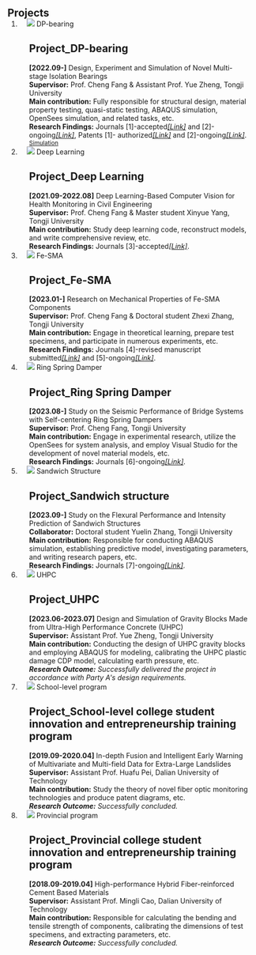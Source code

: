 <h2 id="publications" style="margin: 2px 0px -15px;">Projects</h2>

<div class="publications">
<ol class="bibliography">

<!-- 
<li>
<div class="pub-row">

  <div class="col-sm-3 abbr" style="position: relative;padding-right: 15px;padding-left: 15px;">
    <img src="assets/img/principalmanifold.png" class="teaser img-fluid z-depth-1">
    <abbr class="badge">arXiv</abbr>
  </div>

  <div class="col-sm-9" style="position: relative;padding-right: 15px;padding-left: 20px;">
    <div class="title"><a href="https://arxiv.org/abs/2306.06534">Principal and Self-Consistent Positive Semi-Defnite Manifolds</a></div>
    <div class="author"><strong>Hanchao Zhang, Thaddeus Tarpey</strong></div>
    <div class="periodical"><em>arXiv <strong>(arXiv)</strong>, Aug. 2023.</em></div>
    <div class="links">
    <a href="assets/files/single.html" class="btn btn-sm z-depth-0" role="button" target="_blank" style="font-size:12px;">Website</a>
      <a href="https://arxiv.org/pdf/2306.06534.pdf" class="btn btn-sm z-depth-0" role="button" target="_blank" style="font-size:12px;">PDF</a>
      <a href="https://github.com/Hanchao-Zhang/Self-Consistency-Clustering" class="btn btn-sm z-depth-0" role="button" target="_blank" style="font-size:12px;">GitHub</a>
      <a href="https://pypi.org/project/KTensors/" class="btn btn-sm z-depth-0" role="button" target="_blank" style="font-size:12px;">Package</a>
      <a href="assets/files/KTensors.bib" class="btn btn-sm z-depth-0" role="button" target="_blank" style="font-size:12px;">BibTeX</a>
      <strong><i style="color:#7b5aa6">arXiv.org</i></strong>
    </div>
  </div>
</div>
</li> -->

<!-- 
paper副本
-->
<!-- <li>
<div class="pub-row">

  <div class="col-sm-3 abbr" style="position: relative;padding-right: 15px;padding-left: 15px;">
    <img src="assets/img/UHPC_cover.jpg" class="teaser img-fluid z-depth-1">
    <abbr class="badge">UHPC</abbr>
  </div>

  <div class="col-sm-9" style="position: relative;padding-right: 15px;padding-left: 20px;">
    <div class="title"><a href="https://arxiv.org/abs/2306.06534">K-Tensors: Clustering Positive Semi-Definite Matrices</a></div>
    <div class="author"><strong>Hanchao Zhang, Thaddeus Tarpey</strong></div>
    <div class="periodical"><em>arXiv <strong>(arXiv)</strong>, Jun. 2023.</em></div>
    <div class="links">
    <a href="https://arxiv.org/abs/2306.06534" class="btn btn-sm z-depth-0" role="button" target="_blank" style="font-size:12px;">Website</a>
      <a href="https://arxiv.org/pdf/2306.06534.pdf" class="btn btn-sm z-depth-0" role="button" target="_blank" style="font-size:12px;">PDF</a>
      <a href="https://github.com/Hanchao-Zhang/KTensors" class="btn btn-sm z-depth-0" role="button" target="_blank" style="font-size:12px;">GitHub</a>
      <a href="https://pypi.org/project/KTensors/" class="btn btn-sm z-depth-0" role="button" target="_blank" style="font-size:12px;">Package</a>
      <a href="assets/files/KTensors.bib" class="btn btn-sm z-depth-0" role="button" target="_blank" style="font-size:12px;">BibTeX</a>
      <strong><i style="color:#7b5aa6">arXiv.org</i></strong>
    </div>
  </div>
</div>
</li> -->



<!-- 
项目副本
-->
<!-- <li>
<div class="pub-row">

  <div class="col-sm-3 abbr" style="position: relative;padding-right: 15px;padding-left: 15px;">
    <img src="assets/img/OCS.png" class="teaser img-fluid z-depth-1">
    <abbr class="badge">AHI</abbr>
  </div>

  <div class="col-sm-9" style="position: relative;padding-right: 15px;padding-left: 20px;">
    <div class="title"><a href="https://americanhealth.jhu.edu/open-case-studies" target="_blank">Open Case Studies</a></div>
    <div class="author">Stephanie Hicks, Leah Jager, Margaret Taub, Carrie Wright, John Muschelli, Lyla Atta, Michael Breshock, Qier Meng, Alexandra Stephens, <strong>Hanchao Zhang</strong>, and etc. </div>
    <div class="periodical"><em>the Johns Hopkins University, and Bloomberg American Health Initiative.</em></div>
    <div class="links">
      <a href="https://americanhealth.jhu.edu/open-case-studies" class="btn btn-sm z-depth-0" role="button" target="_blank" style="font-size:12px;">Website</a>
      <a href="https://www.opencasestudies.org" class="btn btn-sm z-depth-0" role="button" target="_blank" style="font-size:12px;">Project Page</a>
      <a href="https://github.com/orgs/opencasestudies/teams/jhu-research-assistants" class="btn btn-sm z-depth-0" role="button" target="_blank" style="font-size:12px;">GitHub</a>
      <a href="https://www.opencasestudies.org" class="btn btn-sm z-depth-0" role="button" target="_blank" style="font-size:12px;">Contact</a>
    </div>
  </div>
</div>
</li> -->
  


<!-- 11111111111111111111111111111111111111111111111111111111111111111111111111111111111111111111111111111111111111111111111111111-->

<!-- 
项目DP-bearing
-->
<li>
<div class="pub-row">

  <div class="col-sm-3 abbr" style="position: relative;padding-right: 15px;padding-left: 15px;">
    <img src="assets/projects/DP-bearing/DP-bearing_cover.jpg" class="teaser img-fluid z-depth-1">
    <abbr class="badge">DP-bearing</abbr>
  </div>

  <div class="col-sm-9" style="position: relative;padding-right: 15px;padding-left: 20px;">
    <div class="title"><h2 id="Project_DP-bearing">Project_DP-bearing</h2><a><strong>[2022.09-]</strong> Design, Experiment and Simulation of Novel Multi-stage Isolation Bearings</a></div>
    <!-- <div class="title"><strong><i style="color:#7b5aa6">Design and Simulation of Gravity Blocks Made from Ultra-High Performance Concrete (UHPC)</i></strong></div> -->
    <div class="author"><strong>Supervisor:</strong> Prof. Cheng Fang & Assistant Prof. Yue Zheng, Tongji University </div>
    <div class="contribution"><strong>Main contribution:</strong> Fully responsible for structural design, material property testing, quasi-static testing, ABAQUS simulation, OpenSees simulation, and related tasks, etc. </div>
    <div class="periodical"><strong>Research Findings:</strong> Journals [1]-accepted<em><a href="https://shengxinyu.netlify.app/#Publication_Journal_[1]">[Link]</a></em> and [2]-ongoing<em><a href="https://shengxinyu.netlify.app/#Publication_Journal_[2]">[Link]</a></em>, Patents [1]- authorized<em><a href="https://shengxinyu.netlify.app/#Publication_Patent_[1]">[Link]</a></em> and [2]-ongoing<em><a href="https://shengxinyu.netlify.app/#Publication_Patent_[2]">[Link]</a></em>.</div>
    <div class="links">
    <a href="assets/projects/UHPC/Simulation of Gravity Blocks.pdf" class="btn btn-sm z-depth-0" role="button" target="_blank" style="font-size:12px;">Simulation</a>
      <!-- <a href="https://arxiv.org/pdf/2306.06534.pdf" class="btn btn-sm z-depth-0" role="button" target="_blank" style="font-size:12px;">PDF</a>
      <a href="https://github.com/Hanchao-Zhang/KTensors" class="btn btn-sm z-depth-0" role="button" target="_blank" style="font-size:12px;">GitHub</a>
      <a href="https://pypi.org/project/KTensors/" class="btn btn-sm z-depth-0" role="button" target="_blank" style="font-size:12px;">Package</a>
      <a href="assets/files/KTensors.bib" class="btn btn-sm z-depth-0" role="button" target="_blank" style="font-size:12px;">BibTeX</a>
      <strong><i style="color:#7b5aa6">arXiv.org</i></strong> -->
    </div>
  </div>
</div>
</li>


<!-- 
项目Deep Learning
-->
<li>
<div class="pub-row">

  <div class="col-sm-3 abbr" style="position: relative;padding-right: 15px;padding-left: 15px;">
    <img src="assets/projects/Deep Learning/Deep Learning_cover.jpg" class="teaser img-fluid z-depth-1">
    <abbr class="badge">Deep Learning</abbr>
  </div>

  <div class="col-sm-9" style="position: relative;padding-right: 15px;padding-left: 20px;">
    <div class="title"><h2 id="Project_Deep Learning">Project_Deep Learning</h2><a><strong>[2021.09-2022.08]</strong> Deep Learning-Based Computer Vision for Health Monitoring in Civil Engineering</a></div>
    <!-- <div class="title"><strong><i style="color:#7b5aa6">Design and Simulation of Gravity Blocks Made from Ultra-High Performance Concrete (UHPC)</i></strong></div> -->
    <div class="author"><strong>Supervisor:</strong> Prof. Cheng Fang & Master student Xinyue Yang, Tongji University </div>
    <div class="contribution"><strong>Main contribution:</strong> Study deep learning code, reconstruct models, and write comprehensive review, etc. </div>
    <div class="periodical"><strong>Research Findings:</strong> Journals [3]-accepted<em><a href="https://shengxinyu.netlify.app/#Publication_Journal_[3]">[Link]</a></em>.</div>
    <!-- <div class="links"> -->
    <!-- <a href="assets/projects/UHPC/Simulation of Gravity Blocks.pdf" class="btn btn-sm z-depth-0" role="button" target="_blank" style="font-size:12px;">Simulation</a> -->
      <!-- <a href="https://arxiv.org/pdf/2306.06534.pdf" class="btn btn-sm z-depth-0" role="button" target="_blank" style="font-size:12px;">PDF</a>
      <a href="https://github.com/Hanchao-Zhang/KTensors" class="btn btn-sm z-depth-0" role="button" target="_blank" style="font-size:12px;">GitHub</a>
      <a href="https://pypi.org/project/KTensors/" class="btn btn-sm z-depth-0" role="button" target="_blank" style="font-size:12px;">Package</a>
      <a href="assets/files/KTensors.bib" class="btn btn-sm z-depth-0" role="button" target="_blank" style="font-size:12px;">BibTeX</a>
      <strong><i style="color:#7b5aa6">arXiv.org</i></strong> -->
    <!-- </div> -->
  </div>
</div>
</li>


<!-- 
项目Fe-SMA
-->
<li>
<div class="pub-row">

  <div class="col-sm-3 abbr" style="position: relative;padding-right: 15px;padding-left: 15px;">
    <img src="assets/projects/Fe-SMA/Fe-SMA_cover.jpg" class="teaser img-fluid z-depth-1">
    <abbr class="badge">Fe-SMA</abbr>
  </div>

  <div class="col-sm-9" style="position: relative;padding-right: 15px;padding-left: 20px;">
    <div class="title"><h2 id="Project_Fe-SMA">Project_Fe-SMA</h2><a><strong>[2023.01-]</strong> Research on Mechanical Properties of Fe-SMA Components</a></div>
    <!-- <div class="title"><strong><i style="color:#7b5aa6">Design and Simulation of Gravity Blocks Made from Ultra-High Performance Concrete (UHPC)</i></strong></div> -->
    <div class="author"><strong>Supervisor:</strong> Prof. Cheng Fang & Doctoral student Zhexi Zhang, Tongji University </div>
    <div class="contribution"><strong>Main contribution:</strong> Engage in theoretical learning, prepare test specimens, and participate in numerous experiments, etc. </div>
    <div class="periodical"><strong>Research Findings:</strong> Journals [4]-revised manuscript submitted<em><a href="https://shengxinyu.netlify.app/#Publication_Journal_[4]">[Link]</a></em> and [5]-ongoing<em><a href="https://shengxinyu.netlify.app/#Publication_Journal_[5]">[Link]</a></em>.</div>
    <!-- <div class="links"> -->
    <!-- <a href="assets/projects/UHPC/Simulation of Gravity Blocks.pdf" class="btn btn-sm z-depth-0" role="button" target="_blank" style="font-size:12px;">Simulation</a> -->
      <!-- <a href="https://arxiv.org/pdf/2306.06534.pdf" class="btn btn-sm z-depth-0" role="button" target="_blank" style="font-size:12px;">PDF</a>
      <a href="https://github.com/Hanchao-Zhang/KTensors" class="btn btn-sm z-depth-0" role="button" target="_blank" style="font-size:12px;">GitHub</a>
      <a href="https://pypi.org/project/KTensors/" class="btn btn-sm z-depth-0" role="button" target="_blank" style="font-size:12px;">Package</a>
      <a href="assets/files/KTensors.bib" class="btn btn-sm z-depth-0" role="button" target="_blank" style="font-size:12px;">BibTeX</a>
      <strong><i style="color:#7b5aa6">arXiv.org</i></strong> -->
    <!-- </div> -->
  </div>
</div>
</li>

<!-- 
项目Ring Spring Damper
-->
<li>
<div class="pub-row">

  <div class="col-sm-3 abbr" style="position: relative;padding-right: 15px;padding-left: 15px;">
    <img src="assets/projects/Ring Spring Damper/Ring Spring Damper_cover.jpg" class="teaser img-fluid z-depth-1">
    <abbr class="badge">Ring Spring Damper</abbr>
  </div>

  <div class="col-sm-9" style="position: relative;padding-right: 15px;padding-left: 20px;">
    <div class="title"><h2 id="Project_Ring Spring Damper">Project_Ring Spring Damper</h2><a><strong>[2023.08-]</strong> Study on the Seismic Performance of Bridge Systems with Self-centering Ring Spring Dampers</a></div>
    <!-- <div class="title"><strong><i style="color:#7b5aa6">Design and Simulation of Gravity Blocks Made from Ultra-High Performance Concrete (UHPC)</i></strong></div> -->
    <div class="author"><strong>Supervisor:</strong> Prof. Cheng Fang, Tongji University </div>
    <div class="contribution"><strong>Main contribution:</strong> Engage in experimental research, utilize the OpenSees for system analysis, and employ Visual Studio for the development of novel material models, etc. </div>
    <div class="periodical"><strong>Research Findings:</strong> Journals [6]-ongoing<em><a href="https://shengxinyu.netlify.app/#Publication_Journal_[6]">[Link]</a></em>.</div>
    <!-- <div class="links"> -->
    <!-- <a href="assets/projects/UHPC/Simulation of Gravity Blocks.pdf" class="btn btn-sm z-depth-0" role="button" target="_blank" style="font-size:12px;">Simulation</a> -->
      <!-- <a href="https://arxiv.org/pdf/2306.06534.pdf" class="btn btn-sm z-depth-0" role="button" target="_blank" style="font-size:12px;">PDF</a>
      <a href="https://github.com/Hanchao-Zhang/KTensors" class="btn btn-sm z-depth-0" role="button" target="_blank" style="font-size:12px;">GitHub</a>
      <a href="https://pypi.org/project/KTensors/" class="btn btn-sm z-depth-0" role="button" target="_blank" style="font-size:12px;">Package</a>
      <a href="assets/files/KTensors.bib" class="btn btn-sm z-depth-0" role="button" target="_blank" style="font-size:12px;">BibTeX</a>
      <strong><i style="color:#7b5aa6">arXiv.org</i></strong> -->
    <!-- </div> -->
  </div>
</div>
</li>

<!-- 
项目Sandwich structure
-->
<li>
<div class="pub-row">

  <div class="col-sm-3 abbr" style="position: relative;padding-right: 15px;padding-left: 15px;">
    <img src="assets/projects/Sandwich structure/Sandwich structure_cover.jpg" class="teaser img-fluid z-depth-1">
    <abbr class="badge">Sandwich Structure</abbr>
  </div>

  <div class="col-sm-9" style="position: relative;padding-right: 15px;padding-left: 20px;">
    <div class="title"><h2 id="Project_Sandwich structure">Project_Sandwich structure</h2><a><strong>[2023.09-]</strong> Study on the Flexural Performance and Intensity Prediction of Sandwich Structures</a></div>
    <!-- <div class="title"><strong><i style="color:#7b5aa6">Design and Simulation of Gravity Blocks Made from Ultra-High Performance Concrete (UHPC)</i></strong></div> -->
    <div class="author"><strong>Collaborator:</strong> Doctoral student Yuelin Zhang, Tongji University </div>
    <div class="contribution"><strong>Main contribution:</strong> Responsible for conducting ABAQUS simulation, establishing predictive model, investigating parameters, and writing research papers, etc. </div>
    <div class="periodical"><strong>Research Findings:</strong> Journals [7]-ongoing<em><a href="https://shengxinyu.netlify.app/#Publication_Journal_[7]">[Link]</a></em>.</div>
    <!-- <div class="links">
    <a href="assets/projects/UHPC/Simulation of Gravity Blocks.pdf" class="btn btn-sm z-depth-0" role="button" target="_blank" style="font-size:12px;">Simulation</a> -->
      <!-- <a href="https://arxiv.org/pdf/2306.06534.pdf" class="btn btn-sm z-depth-0" role="button" target="_blank" style="font-size:12px;">PDF</a>
      <a href="https://github.com/Hanchao-Zhang/KTensors" class="btn btn-sm z-depth-0" role="button" target="_blank" style="font-size:12px;">GitHub</a>
      <a href="https://pypi.org/project/KTensors/" class="btn btn-sm z-depth-0" role="button" target="_blank" style="font-size:12px;">Package</a>
      <a href="assets/files/KTensors.bib" class="btn btn-sm z-depth-0" role="button" target="_blank" style="font-size:12px;">BibTeX</a>
      <strong><i style="color:#7b5aa6">arXiv.org</i></strong> -->
    <!-- </div> -->
  </div>
</div>
</li>





<!-- 
项目UHPC
-->
<li>
<div class="pub-row">

  <div class="col-sm-3 abbr" style="position: relative;padding-right: 15px;padding-left: 15px;">
    <img src="assets/img/UHPC_cover.jpg" class="teaser img-fluid z-depth-1">
    <abbr class="badge">UHPC</abbr>
  </div>

  <div class="col-sm-9" style="position: relative;padding-right: 15px;padding-left: 20px;">
    <div class="title"><h2 id="Project_UHPC">Project_UHPC</h2><a><strong>[2023.06-2023.07]</strong> Design and Simulation of Gravity Blocks Made from Ultra-High Performance Concrete (UHPC)</a></div>
    <!-- <div class="title"><strong><i style="color:#7b5aa6">Design and Simulation of Gravity Blocks Made from Ultra-High Performance Concrete (UHPC)</i></strong></div> -->
    <div class="author"><strong>Supervisor:</strong> Assistant Prof. Yue Zheng, Tongji University </div>
    <div class="contribution"><strong>Main contribution:</strong> Conducting the design of UHPC gravity blocks and employing ABAQUS for modeling, calibrating the UHPC plastic damage CDP model, calculating earth pressure, etc. </div>
    <div class="periodical"><em><strong>Research Outcome:</strong> Successfully delivered the project in accordance with Party A's design requirements.</em></div>
    <!-- <div class="links">
    <a href="assets/projects/UHPC/Simulation of Gravity Blocks.pdf" class="btn btn-sm z-depth-0" role="button" target="_blank" style="font-size:12px;">Simulation</a> -->
      <!-- <a href="https://arxiv.org/pdf/2306.06534.pdf" class="btn btn-sm z-depth-0" role="button" target="_blank" style="font-size:12px;">PDF</a>
      <a href="https://github.com/Hanchao-Zhang/KTensors" class="btn btn-sm z-depth-0" role="button" target="_blank" style="font-size:12px;">GitHub</a>
      <a href="https://pypi.org/project/KTensors/" class="btn btn-sm z-depth-0" role="button" target="_blank" style="font-size:12px;">Package</a>
      <a href="assets/files/KTensors.bib" class="btn btn-sm z-depth-0" role="button" target="_blank" style="font-size:12px;">BibTeX</a>
      <strong><i style="color:#7b5aa6">arXiv.org</i></strong> -->
    <!-- </div> -->
  </div>
</div>
</li>


<!-- 
项目In-depth Fusion and Intelligent Early Warning of Multivariate and Multi-field Data for Extra-Large Landslides
-->
<li>
<div class="pub-row">

  <div class="col-sm-3 abbr" style="position: relative;padding-right: 15px;padding-left: 15px;">
    <img src="assets/projects/School-level program/School-level program_cover.jpg" class="teaser img-fluid z-depth-1">
    <abbr class="badge">School-level program</abbr>
  </div>

  <div class="col-sm-9" style="position: relative;padding-right: 15px;padding-left: 20px;">
    <div class="title"><h2 id="Project_School-level college student innovation and entrepreneurship training program">Project_School-level college student innovation and entrepreneurship training program</h2><a><strong>[2019.09-2020.04]</strong> In-depth Fusion and Intelligent Early Warning of Multivariate and Multi-field Data for Extra-Large Landslides</a></div>
    <!-- <div class="title"><strong><i style="color:#7b5aa6">Design and Simulation of Gravity Blocks Made from Ultra-High Performance Concrete (UHPC)</i></strong></div> -->
    <div class="author"><strong>Supervisor:</strong> Assistant Prof. Huafu Pei, Dalian University of Technology </div>
    <div class="contribution"><strong>Main contribution:</strong> Study the theory of novel fiber optic monitoring technologies and produce patent diagrams, etc. </div>
    <div class="periodical"><em><strong>Research Outcome:</strong> Successfully concluded. </em></div>
    <!-- <div class="links">
    <a href="assets/projects/UHPC/Simulation of Gravity Blocks.pdf" class="btn btn-sm z-depth-0" role="button" target="_blank" style="font-size:12px;">Simulation</a> -->
      <!-- <a href="https://arxiv.org/pdf/2306.06534.pdf" class="btn btn-sm z-depth-0" role="button" target="_blank" style="font-size:12px;">PDF</a>
      <a href="https://github.com/Hanchao-Zhang/KTensors" class="btn btn-sm z-depth-0" role="button" target="_blank" style="font-size:12px;">GitHub</a>
      <a href="https://pypi.org/project/KTensors/" class="btn btn-sm z-depth-0" role="button" target="_blank" style="font-size:12px;">Package</a>
      <a href="assets/files/KTensors.bib" class="btn btn-sm z-depth-0" role="button" target="_blank" style="font-size:12px;">BibTeX</a>
      <strong><i style="color:#7b5aa6">arXiv.org</i></strong> -->
    <!-- </div> -->
  </div>
</div>
</li>

<!-- 
项目High-performance Hybrid Fiber-reinforced Cement Based Materials
-->
<li>
<div class="pub-row">

  <div class="col-sm-3 abbr" style="position: relative;padding-right: 15px;padding-left: 15px;">
    <img src="assets/projects/Provincial program/Provincial program_cover.jpg" class="teaser img-fluid z-depth-1">
    <abbr class="badge">Provincial program</abbr>
  </div>

  <div class="col-sm-9" style="position: relative;padding-right: 15px;padding-left: 20px;">
    <div class="title"><h2 id="Project_Provincial college student innovation and entrepreneurship training program">Project_Provincial college student innovation and entrepreneurship training program</h2><a><strong>[2018.09-2019.04]</strong> High-performance Hybrid Fiber-reinforced Cement Based Materials</a></div>
    <!-- <div class="title"><strong><i style="color:#7b5aa6">Design and Simulation of Gravity Blocks Made from Ultra-High Performance Concrete (UHPC)</i></strong></div> -->
    <div class="author"><strong>Supervisor:</strong> Assistant Prof. Mingli Cao, Dalian University of Technology </div>
    <div class="contribution"><strong>Main contribution:</strong> Responsible for calculating the bending and tensile strength of components, calibrating the dimensions of test specimens, and extracting parameters, etc. </div>
    <div class="periodical"><em><strong>Research Outcome:</strong> Successfully concluded. </em></div>
    <!-- <div class="links">
    <a href="assets/projects/UHPC/Simulation of Gravity Blocks.pdf" class="btn btn-sm z-depth-0" role="button" target="_blank" style="font-size:12px;">Simulation</a> -->
      <!-- <a href="https://arxiv.org/pdf/2306.06534.pdf" class="btn btn-sm z-depth-0" role="button" target="_blank" style="font-size:12px;">PDF</a>
      <a href="https://github.com/Hanchao-Zhang/KTensors" class="btn btn-sm z-depth-0" role="button" target="_blank" style="font-size:12px;">GitHub</a>
      <a href="https://pypi.org/project/KTensors/" class="btn btn-sm z-depth-0" role="button" target="_blank" style="font-size:12px;">Package</a>
      <a href="assets/files/KTensors.bib" class="btn btn-sm z-depth-0" role="button" target="_blank" style="font-size:12px;">BibTeX</a>
      <strong><i style="color:#7b5aa6">arXiv.org</i></strong> -->
    <!-- </div> -->
  </div>
</div>
</li>




<!-- 11111111111111111111111111111111111111111111111111111111111111111111111111111111111111111111111111111111111111111111111111111-->



<br>

</ol>
</div>
